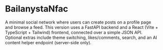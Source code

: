 # BailanystaNfac
A minimal social network where users can create posts on a profile page and browse a feed. This version uses a FastAPI backend and a React (Vite + TypeScript + Tailwind) frontend, connected over a simple JSON API. Optional extras include theme switching, likes/comments, search, and an AI content helper endpoint (server-side only).
